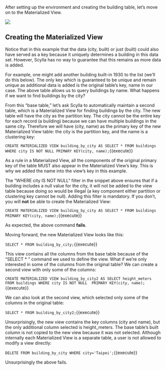 After setting up the environment and creating the building table, let’s move on to the Materialized View. 

![](https://university.scylladb.com/wp-content/uploads/2021/06/preview-full-blog-materialized-views.jpg)


## Creating the Materialized View

Notice that in this example that the data (city, built) or just (built) could also have served as a key because it uniquely determines a building in this data set. However, Scylla has no way to guarantee that this remains as more data is added. 

For example, one might add another building built-in 1930 to the list (we’ll do this below). The only key which is guaranteed to be unique and remain unique as additional data is added is the original table’s key, name in our case.
The above table allows us to query buildings by name.
What happens if we want to find buildings by the city?

From this “base table,” let’s ask Scylla to automatically maintain a second table, which is a Materialized View for finding buildings by the city. The new table will have the city as the partition key. The city cannot be the entire key for each record (a building) because we can have multiple buildings in the same city. 
Therefore we will have (city, name) as the primary key of the new Materialized View table: the city is the partition key, and the name is a clustering key:

`CREATE MATERIALIZED VIEW building_by_city AS
 SELECT * FROM buildings
 WHERE city IS NOT NULL
 PRIMARY KEY(city, name);`{{execute}} 
 
As a rule in a Materialized View, all the components of the original primary key of the table MUST also appear in the Materialized View’s key. This is why we added the name into the view’s key in this example.

The “WHERE city IS NOT NULL“ filter in the snippet above ensures that if a building includes a null value for the city, it will not be added to the view table because doing so would be illegal (a key component either partition or clustering key cannot be null). Adding this filter is mandatory. 
If you don’t, you will <strong>not</strong> be able to create the Materialized View:

`CREATE MATERIALIZED VIEW building_by_city AS
SELECT * FROM buildings PRIMARY KEY(city, name);`{{execute}} 

As expected, the above command <strong>fails</strong>. 

Moving forward, the new Materialized View looks like this:

`SELECT * FROM building_by_city;`{{execute}} 

This view contains all the columns from the base table because of the “SELECT * ” command we used to define the view.
What if we’re only interested in some of the columns from the original table? We can create a second view with only some of the columns:

`CREATE MATERIALIZED VIEW building_by_city2 AS
 SELECT height_meters FROM buildings
 WHERE city IS NOT NULL 
 PRIMARY KEY(city, name);`{{execute}} 
 
We can also look at the second view, which selected only some of the columns in the original table:

`SELECT * FROM building_by_city2;`{{execute}} 

Unsurprisingly, the new view contains the key columns (city and name), but the only additional column selected is height_meters. The base table’s built column is not copied to the new view because it was not selected.
Although internally each Materialized View is a separate table, a user is not allowed to modify a view directly:

`DELETE FROM building_by_city WHERE city='Taipei';`{{execute}} 

Unsurprisingly the above fails. 